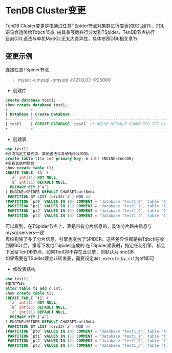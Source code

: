 # TenDB Cluster变更
TenDB Cluster变更是指通过任意TSpider节点对集群进行库表的DDL操作，DDL语句会透传给Tdbctl节点, 由其重写后并行分发到TSpider，TenDB节点执行  
目前DDL语法与单机MySQL无太大差异性，具体参照DDL相关章节

## 变更示例 
连接任意TSpider节点
>mysql -umysql -pmysql -h127.0.0.1 -P25000

- 创建库
```sql
create database test1;
show create database test1;
+----------+-------------------------------------------------------------------+
| Database | Create Database                                                   |
+----------+-------------------------------------------------------------------+
| test1    | CREATE DATABASE `test1` /*!40100 DEFAULT CHARACTER SET utf8mb4 */ |
+----------+-------------------------------------------------------------------+
```

- 创建表
```sql
use test1;
#必须指定主键约束，其他语法与普通MySQL相同。
create table t1(a int primary key, b int) ENGINE=InnoDB;
#查看表结构信息
show create table t1;
CREATE TABLE `t1` (
  `a` int(11) NOT NULL,
  `b` int(11) DEFAULT NULL,
  PRIMARY KEY (`a`)
) ENGINE=SPIDER DEFAULT CHARSET=utf8mb4
 PARTITION BY LIST (crc32(`a`) MOD 4)
(PARTITION `pt0` VALUES IN (0) COMMENT = 'database "test1_0", table "t1", server "SPT0"' ENGINE = SPIDER,
 PARTITION `pt1` VALUES IN (1) COMMENT = 'database "test1_1", table "t1", server "SPT1"' ENGINE = SPIDER,
 PARTITION `pt2` VALUES IN (2) COMMENT = 'database "test1_2", table "t1", server "SPT2"' ENGINE = SPIDER,
 PARTITION `pt3` VALUES IN (3) COMMENT = 'database "test1_3", table "t1", server "SPT3"' ENGINE = SPIDER)
```
可以看到，在TSpider节点上，表是带有分片信息的，具体分片路由信息与mysql.servers一致  
表结构除了多了分片信息，引擎也变为了SPIDER，这些差异性都是由Tdbctl在收到原SQL后，重写下发给TSpider造成的
在TSpider建表时，指定任何引擎，都会下发给TenDB节点，如果TenDB不存在此引擎，则默认为InnoDB  
如果需要在TSpider建立非转发表，需要设定`ddl_execute_by_ctl`为off即可

- 修改表结构
```sql
use test1;
#增加字段c
alter table t1 add c int;
show create table t1;
CREATE TABLE `t1` (
  `a` int(11) NOT NULL,
  `b` int(11) DEFAULT NULL,
  `c` int(11) DEFAULT NULL,
  PRIMARY KEY (`a`)
) ENGINE=SPIDER DEFAULT CHARSET=utf8mb4
 PARTITION BY LIST (crc32(`a`) MOD 4)
(PARTITION `pt0` VALUES IN (0) COMMENT = 'database "test1_0", table "t1", server "SPT0"' ENGINE = SPIDER,
 PARTITION `pt1` VALUES IN (1) COMMENT = 'database "test1_1", table "t1", server "SPT1"' ENGINE = SPIDER,
 PARTITION `pt2` VALUES IN (2) COMMENT = 'database "test1_2", table "t1", server "SPT2"' ENGINE = SPIDER,
 PARTITION `pt3` VALUES IN (3) COMMENT = 'database "test1_3", table "t1", server "SPT3"' ENGINE = SPIDER)
 ```

